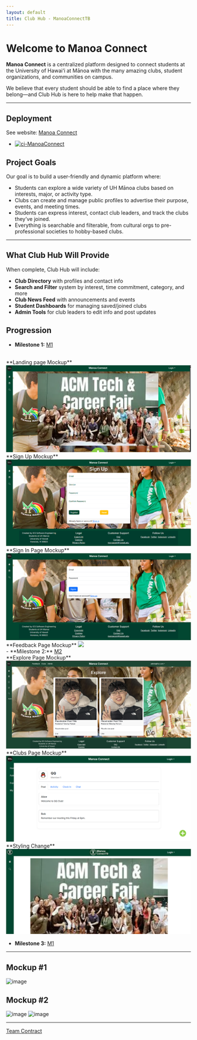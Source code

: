 ```yaml
---
layout: default
title: Club Hub - ManoaConnectTB
---
```


# Welcome to Manoa Connect

**Manoa Connect** is a centralized platform designed to connect students at the University of Hawai‘i at Mānoa with the many amazing clubs, student organizations, and communities on campus.

We believe that every student should be able to find a place where they belong—and Club Hub is here to help make that happen.

---

## Deployment

See website: <a href="https://manoa-connect.vercel.app/">Manoa Connect</a>
- [![ci-ManoaConnect](https://github.com/manoaconnecttb/ManoaConnect/actions/workflows/ci.yml/badge.svg)](https://github.com/manoaconnecttb/ManoaConnect/actions/workflows/ci.yml)

## Project Goals

Our goal is to build a user-friendly and dynamic platform where:
- Students can explore a wide variety of UH Mānoa clubs based on interests, major, or activity type.
- Clubs can create and manage public profiles to advertise their purpose, events, and meeting times.
- Students can express interest, contact club leaders, and track the clubs they’ve joined.
- Everything is searchable and filterable, from cultural orgs to pre-professional societies to hobby-based clubs.

---

## What Club Hub Will Provide

When complete, Club Hub will include:
- **Club Directory** with profiles and contact info
- **Search and Filter** system by interest, time commitment, category, and more
- **Club News Feed** with announcements and events
- **Student Dashboards** for managing saved/joined clubs
- **Admin Tools** for club leaders to edit info and post updates

## Progression
- **Milestone 1:** <a href="https://github.com/orgs/manoaconnecttb/projects/1"> M1</a>
<br>
**Landing page Mockup**
<img src="pics/landing_page.png">
**Sign Up Mockup**
<img src="pics/sign_up.png">
**Sign In Page Mockup**
<img src="pics/sign_in.png">
**Feedback Page Mockup**
<img src="pics/feedback.png">
<br>
- **Milestone 2:** <a href="https://github.com/orgs/manoaconnecttb/projects/4/views/1"> M2</a>
<br>
**Explore Page Mockup**
<img src="pics/explore_page.png">
**Clubs Page Mockup**
<img src="pics/clubs.png">
**Styling Change**
<img src="pics/styling.png">

- **Milestone 3:** <a href="https://github.com/orgs/manoaconnecttb/projects/5"> M1</a>

---

## Mockup #1
![image](https://github.com/user-attachments/assets/2185171f-7f1f-4796-801e-57157701cd08)

## Mockup #2
![image](https://github.com/user-attachments/assets/2f50b560-ddfc-4da3-ae35-c9e31380392a)
![image](https://github.com/user-attachments/assets/f616ef69-1ee8-40ca-ad80-465d4f6c677e)

---
[Team Contract](https://docs.google.com/document/d/19ISbg1g8jTFm1V74StpGrG74BBHWuKIC-xssoQD9noM/edit?usp=sharing)
